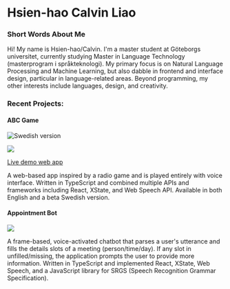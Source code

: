 # Hsien-hao Calvin Liao
### Short Words About Me
Hi! My name is Hsien-hao/Calvin. I'm a master student at Göteborgs universitet, currently studying Master in Language Technology (masterprogram i språkteknologi).
My primary focus is on Natural Language Processing and Machine Learning, but also dabble in frontend and interface design, particular in language-related areas.
Beyond programming, my other interests include languages, design, and creativity.

### Recent Projects:
#### ABC Game


![Swedish version](https://media.giphy.com/media/SxBHJI0JoVd5jbmRGB/giphy.gif)


![](https://media.giphy.com/media/FLj65JIF1olGbW3Meu/giphy.gif)


[Live demo web app](http://chickenbror.github.io/ABCgame "(http://chickenbror.github.io/ABCgame")


A web-based app inspired by a radio game and is played entirely with voice interface. Written in TypeScript and combined multiple APIs and frameworks including React, XState, and Web Speech API. Available in both English and a beta Swedish version.

#### Appointment Bot

![](https://media.giphy.com/media/j1bGfUM1MGQBz7XvO6/giphy.gif)

A frame-based, voice-activated chatbot that parses a user's utterance and fills the details slots of a meeting (person/time/day). If any slot in unfilled/missing, the application prompts the user to provide more information. Written in TypeScript and implemented React, XState, Web Speech, and a JavaScript library for SRGS (Speech Recognition Grammar Specification).
